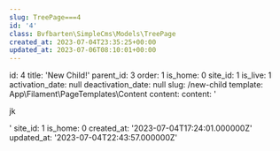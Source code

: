 ```yaml
---
slug: TreePage===4
id: '4'
class: Bvfbarten\SimpleCms\Models\TreePage
created_at: 2023-07-04T23:35:25+00:00
updated_at: 2023-07-06T08:10:01+00:00
---
```

id: 4
title: 'New Child!'
parent_id: 3
order: 1
is_home: 0
site_id: 1
is_live: 1
activation_date: null
deactivation_date: null
slug: /new-child
template: App\Filament\PageTemplates\Content
content:
  content: '<p>jk</p>'
  site_id: 1
  is_home: 0
created_at: '2023-07-04T17:24:01.000000Z'
updated_at: '2023-07-04T22:43:57.000000Z'
